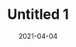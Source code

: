 ---
title: 'Untitled 1'
description: 'An attempt to not only practice filming by myself but to express the solace I experience from exercise.'
link: 'https://www.youtube.com/embed/1SAEJwkoyx0'
date: '2021-04-04'
---